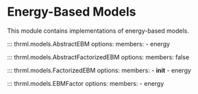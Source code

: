 # Energy-Based Models

This module contains implementations of energy-based models.

::: thrml.models.AbstractEBM
    options:
        members:
            - energy

::: thrml.models.AbstractFactorizedEBM
    options:
        members: false

::: thrml.models.FactorizedEBM
    options:
        members:
            - __init__
            - energy

::: thrml.models.EBMFactor
    options:
        members:
            - energy
